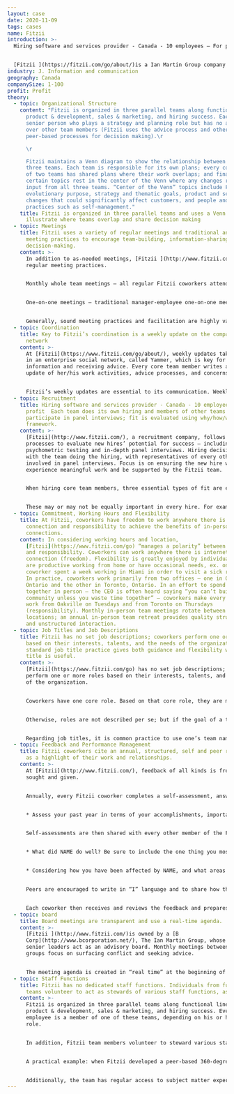 ```yaml
---
layout: case
date: 2020-11-09
tags: cases
name: Fitzii
introduction: >-
  Hiring software and services provider - Canada - 10 employees – For profit


  [Fitzii ](https://fitzii.com/go/about/)is a Ian Martin Group company (hiring support)
industry: J. Information and communication
geography: Canada
companySize: 1-100
profit: Profit
theory:
  - topic: Organizational Structure
    content: "Fitzii is organized in three parallel teams along functional lines –
      product & development, sales & marketing, and hiring success. Each has a
      senior person who plays a strategy and planning role but has no authority
      over other team members (Fitzii uses the advice process and other
      peer-based processes for decision making).\r

      \r

      Fitzii maintains a Venn diagram to show the relationship between its
      three teams. Each team is responsible for its own plans; every combination
      of two teams has shared plans where their work overlaps; and finally,
      certain topics rest in the center of the Venn where any changes require
      input from all three teams. “Center of the Venn” topics include Fitzii’s
      evolutionary purpose, strategy and thematic goals, product and service
      changes that could significantly affect customers, and people and culture
      practices such as self-management."
    title: Fitzii is organized in three parallel teams and uses a Venn diagram to
      illustrate where teams overlap and share decision making
  - topic: Meetings
    title: Fitzii uses a variety of regular meetings and traditional and innovative
      meeting practices to encourage team-building, information-sharing, and
      decision-making.
    content: >-
      In addition to as-needed meetings, [Fitzii ](http://www.fitzii.com/)uses
      regular meeting practices.


      Monthly whole team meetings – all regular Fitzii coworkers attend a monthly meeting that alternates between its two offices. For a team who work from two locations and often telework, this ensures one predictable occasion to meet together face-to-face. The agenda regularly includes wholeness activities such as a getting-to-know one coworker activity, as well as financial review to increase the financial awareness of every team member and promote ownership thinking. Other topics are added, to a shared document (no one person controls the agenda), by anyone who wants the whole team’s input on any topic.


      One-on-one meetings – traditional manager-employee one-on-one meetings have been replaced with rotating one-on-one meetings between random pairings of individuals. These meetings, called “Teal Dates”, serve to strengthen bonds, increase understanding of other roles, and provide a predictable first point of contact for the advice process. Each Teal Date pairing lasts three months.


      Generally, sound meeting practices and facilitation are highly valued, ex. De Bono techniques, task-based learning techniques, and the company’s own Doozy of a Question (DOAQ) meeting style are examples.
  - topic: Coordination
    title: Key to Fitzii’s coordination is a weekly update on the company’s social
      network
    content: >-
      At [Fitzii](https://www.fitzii.com/go/about/), weekly updates take place
      in an enterprise social network, called Yammer, which is key for sharing
      information and receiving advice. Every core team member writes a weekly
      update of her/his work activities, advice processes, and concerns.


      Fitzii’s weekly updates are essential to its communication. Weekly updates ensure every team member has regular access to a wide variety of information about the business – everything from financial performance to customer concerns and the personal engagement of the individual – resulting in increased alignment and engagement of Fitzii team members. Fitzii’s ownership and advisory board are also members of the Yammer group, and they occasionally add comments of encouragement or raise difficult questions within the weekly updates or at advisory board meetings.
  - topic: Recruitment
    title: Hiring software and services provider - Canada - 10 employees – For
      profit  Each team does its own hiring and members of other teams
      participate in panel interviews; fit is evaluated using why/how/what
      framework.
    content: >-
      [Fitzii](http://www.fitzii.com/), a recruitment company, follows rigorous
      processes to evaluate new hires’ potential for success – including
      psychometric testing and in-depth panel interviews. Hiring decisions rest
      with the team doing the hiring, with representatives of every other team
      involved in panel interviews. Focus is on ensuring the new hire will
      experience meaningful work and be supported by the Fitzii team.


      When hiring core team members, three essential types of fit are evaluated: • Why – alignment with Fitzii’s evolutionary purpose is evaluated in conversation during preliminary and panel interviews; there is a strong desire to find roles for people with clear purpose alignment • How – an individual’s behavioural traits, evaluated by psychometric testing within the Fitzii software • What – knowledge, skills, abilities related to the main role(s) the new hire will play, evaluated by the relevant functional team


      These may or may not be equally important in every hire. For example, hiring a programmer requires a high level of knowledge, skill, and ability (what) whereas hiring a senior person who will set strategy requires a high level of purpose alignment (why).
  - topic: Commitment, Working Hours and Flexibility
    title: At Fitzii, coworkers have freedom to work anywhere there is internet
      connection and responsibility to achieve the benefits of in-person
      connections.
    content: In considering working hours and location,
      [Fitzii](https://www.fitzii.com/go) “manages a polarity” between freedom
      and responsibility. Coworkers can work anywhere there is internet
      connection (freedom). Flexibility is greatly enjoyed by individuals who
      are productive working from home or have occasional needs, ex. one
      coworker spent a week working in Miami in order to visit a sick relative.
      In practice, coworkers work primarily from two offices – one in Oakville,
      Ontario and the other in Toronto, Ontario. In an effort to spend time
      together in person – the CEO is often heard saying “you can’t build
      community unless you waste time together” – coworkers make every effort to
      work from Oakville on Tuesdays and from Toronto on Thursdays
      (responsibility). Monthly in-person team meetings rotate between the two
      locations; an annual in-person team retreat provides quality structured
      and unstructured interaction.
  - topic: Job Titles and Job Descriptions
    title: Fitzii has no set job descriptions; coworkers perform one or more roles
      based on their interests, talents, and the needs of the organization. A
      standard job title practice gives both guidance and flexibility when a
      title is useful.
    content: >-
      [Fitzii](https://www.fitzii.com/go) has no set job descriptions; coworkers
      perform one or more roles based on their interests, talents, and the needs
      of the organization.


      Coworkers have one core role. Based on that core role, they are members of one of three functional teams – product & development, sales & marketing, and hiring success. Coworkers also have other roles not related to their core role. For convenience, simple lists of these roles exist in the company social network. They are as simple as “Hiring practice - Luz” so that it’s easy to identify the person currently playing a role.


      Otherwise, roles are not described per se; but if the goal of a traditional job description is to make clear what each person should be doing, the equivalent source of guidance is each team’s goals and plans document, which makes clear the current priorities of that team. In that sense, a coworker’s job description is to make progress on Fitzii’s purpose, specifically by achieving the goals and plans her functional team has committed to.


      Regarding job titles, it is common practice to use one’s team name as a title. For example – introducing oneself as “Carla from hiring success” or signing an email: Carla, Hiring Success, Fitzii. At the same time, in situations when it is more practical to use a conventional title, each person has freedom to do so. For example, it might be practical for a member of the sales & marketing team to identify himself as Fitzii’s marketing manager when addressing marketing services vendors. There is either enough peer pressure or good sense to avoid fancier ego-driven titles!
  - topic: Feedback and Performance Management
    title: Fitzii coworkers cite an annual, structured, self and peer review process
      as a highlight of their work and relationships.
    content: >-
      At [Fitzii](http://www.fitzii.com/), feedback of all kinds is frequently
      sought and given.


      Annually, every Fitzii coworker completes a self-assessment, answering these two questions (in an online performance management tool):


      * Assess your past year in terms of your accomplishments, important learning, and even mistakes that led to growth. Then tell us what areas of your performance you'd particularly like to get feedback about.


      Self-assessments are then shared with every other member of the Fitzii team, who review the content before responding with answers to these two questions:


      * What did NAME do well? Be sure to include the one thing you most value about working with NAME.


      * Considering how you have been affected by NAME, and what areas she's interested in hearing about, what is the feedback you would like to give that could best help her grow or improve?


      Peers are encouraged to write in “I” language and to share how they have been inspired, touch, hurt, etc. by the other person’s contributions. Feedback is not presented as objective truth. No numerical ratings or rankings are used.


      Each coworker then receives and reviews the feedback and prepares to attend a whole-team discussion in which every person shares new insights from the feedback process, as well as actions he or she wishes to take in response.
  - topic: board
    title: Board meetings are transparent and use a real-time agenda.
    content: >-
      [Fitzii ](http://www.fitzii.com/)is owned by a [B
      Corp](http://www.bcorporation.net/), The Ian Martin Group, whose CEO and
      senior leaders act as an advisory board. Monthly meetings between the two
      groups focus on surfacing conflict and seeking advice.


      The meeting agenda is created in “real time” at the beginning of every meeting. This reduces bureaucracy and any politicking for topics that may not interest the whole group, or have urgency. Each team head and board member shares four items: what s/he is a) focused on, b) excited about, c) concerned about, and d) tasks that need immediate attention. Urgent topics, and those of broad interest, are discussed, and others deferred. Meeting notes are accessible to all Fitzii team members.
  - topic: Staff Functions
    title: Fitzii has no dedicated staff functions. Individuals from functional
      teams volunteer to act as stewards of various staff functions, as needed.
    content: >-
      Fitzii is organized in three parallel teams along functional lines –
      product & development, sales & marketing, and hiring success. Every Fitzii
      employee is a member of one of these teams, depending on his or her core
      role.


      In addition, Fitzii team members volunteer to steward various staff roles such as finances, purchasing, and human resources. The individual steward accumulates expertise and moves decisions, actions, and projects forward. These allocations are based on individual interest and the team’s overall needs.


      A practical example: when Fitzii developed a peer-based 360-degree feedback process, various team members were interested in contributing. Initially, development of the new feedback process lagged as no one was clearly responsible for moving it forward. When the team noticed this, one coworker from the product & development team took the role of steward of the feedback process. He collected advice and opinions from other interested coworkers, proposed a process based on their advice, and took over practical implementation of the new practice. In that sense, the role is less about authority over a particular staff function and more about serving the team’s practical needs.


      Additionally, the team has regular access to subject matter experts from its parent company, the [Ian Martin Group,](http://ianmartin.com/) as well as external experts, such as legal counsel.
---
```

